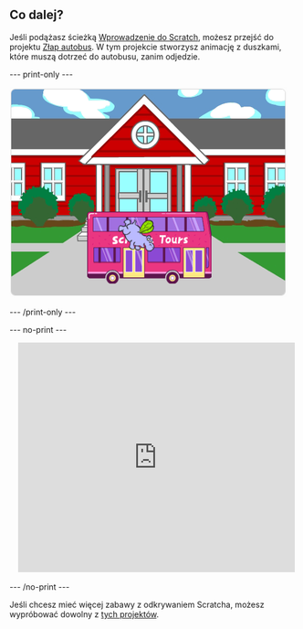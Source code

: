## Co dalej?

Jeśli podążasz ścieżką [Wprowadzenie do Scratch](https://projects.raspberrypi.org/en/pathways/scratch-intro), możesz przejść do projektu [Złap autobus](https://projects.raspberrypi.org/en/projects/catch-the-bus). W tym projekcie stworzysz animację z duszkami, które muszą dotrzeć do autobusu, zanim odjedzie.

--- print-only ---

![Projekt „Złap autobus”.](images/scratch-tour-bus.png)

--- /print-only ---

--- no-print ---

<div class="scratch-preview" style="margin-left: 15px;">
  <iframe allowtransparency="true" width="485" height="402" src="https://scratch.mit.edu/projects/embed/724160134/?autostart=false" frameborder="0"></iframe>
</div>

--- /no-print ---

Jeśli chcesz mieć więcej zabawy z odkrywaniem Scratcha, możesz wypróbować dowolny z [tych projektów](https://projects.raspberrypi.org/en/projects?software%5B%5D=scratch&curriculum%5B%5D=%201).
